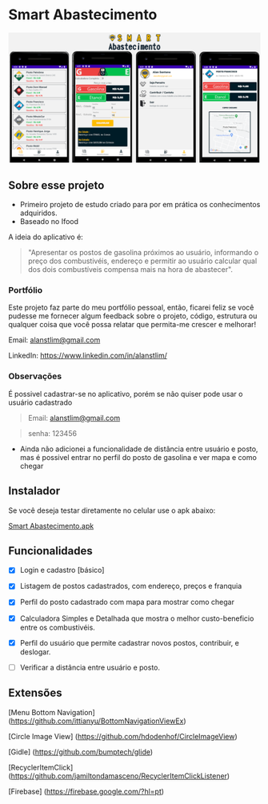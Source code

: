 # Smart Abastecimento

<img src="https://github.com/alanstlim/smart-abastecimento/blob/master/Screens1.png" alt="drawing" width="700"/>

## Sobre esse projeto
* Primeiro projeto de estudo criado para por em prática os conhecimentos adquiridos.
* Baseado no Ifood

A ideia do aplicativo é:

>"Apresentar os postos de gasolina próximos ao usuário, informando o preço dos combustivéis, endereço e permitir ao usuário calcular qual dos dois combustíveis compensa mais na hora de abastecer".

### Portfólio

Este projeto faz parte do meu portfólio pessoal, então, ficarei feliz se você pudesse me fornecer algum feedback sobre o projeto, código, estrutura ou qualquer coisa que você possa relatar que permita-me crescer e melhorar!

Email: alanstlim@gmail.com

LinkedIn: https://www.linkedin.com/in/alanstlim/

### Observações

É possivel cadastrar-se no aplicativo, porém se não quiser pode usar o usuário cadastrado
> Email: alanstlim@gmail.com

> senha: 123456

* Ainda não adicionei a funcionalidade de distância entre usuário e posto, mas é possivel entrar no perfil do posto de gasolina e ver mapa e como chegar

## Instalador

Se você deseja testar diretamente no celular use o apk abaixo:

[Smart Abastecimento.apk](https://drive.google.com/file/d/1S7Zb7xYYyPnQv0WT0T40cUAbz-CGMmDl/view?usp=sharing)

## Funcionalidades
- [x] Login e cadastro [básico]
  
- [x] Listagem de postos cadastrados, com endereço, preços e franquia
  
- [x] Perfil do posto cadastrado com mapa para mostrar como chegar
  
- [x] Calculadora Simples e Detalhada que mostra o melhor custo-beneficio entre os combustivéis.

- [x] Perfil do usuário que permite cadastrar novos postos, contribuir, e deslogar.

- [ ] Verificar a distância entre usuário e posto.

## Extensões

[Menu Bottom Navigation] (https://github.com/ittianyu/BottomNavigationViewEx)

[Circle Image View] (https://github.com/hdodenhof/CircleImageView)

[Gidle] (https://github.com/bumptech/glide)

[RecyclerItemClick] (https://github.com/jamiltondamasceno/RecyclerItemClickListener)

[Firebase] (https://firebase.google.com/?hl=pt)
